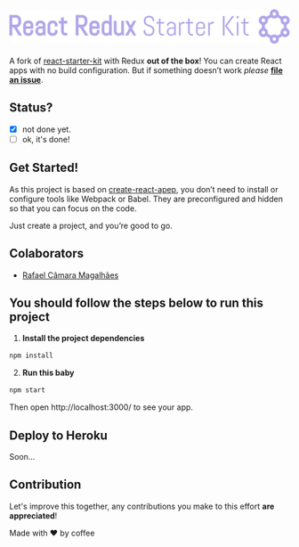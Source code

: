 ![Logo](./logo.png)
---

A fork of [react-starter-kit](https://github.com/rafaelcamaram/react-starter-kit) with Redux **out of the box**!
You can create React apps with no build configuration. But if something doesn’t work *please* [**file an issue**](https://github.com/rafaelcaramam/react-redux-starter-kit/issues/new).

## Status?

- [x] not done yet.
- [ ] ok, it's done!

## Get Started!

As this project is based on [create-react-apep](https://github.com/facebookincubator/create-react-app), you don’t need to install or configure tools like Webpack or Babel. They are preconfigured and hidden so that you can focus on the code.

Just create a project, and you’re good to go.

## Colaborators
- [Rafael Câmara Magalhães](https://github.com/rafaelcamaram)

## You should follow the steps below to run this project
1. **Install the project dependencies**

```sh
npm install
```

2. **Run this baby**

```sh
npm start
```

Then open http://localhost:3000/ to see your app.

## Deploy to Heroku

Soon...

## Contribution

Let's improve this together, any contributions you make to this effort **are appreciated**!

Made with :heart: by coffee
